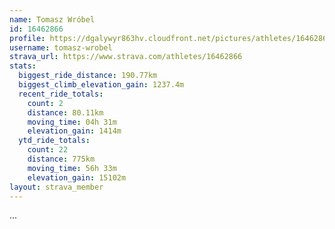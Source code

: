 ```yaml
---
name: Tomasz Wróbel
id: 16462866
profile: https://dgalywyr863hv.cloudfront.net/pictures/athletes/16462866/10169785/1/large.jpg
username: tomasz-wrobel
strava_url: https://www.strava.com/athletes/16462866
stats:
  biggest_ride_distance: 190.77km
  biggest_climb_elevation_gain: 1237.4m
  recent_ride_totals:
    count: 2
    distance: 80.11km
    moving_time: 04h 31m
    elevation_gain: 1414m
  ytd_ride_totals:
    count: 22
    distance: 775km
    moving_time: 56h 33m
    elevation_gain: 15102m
layout: strava_member
--- 
```

...
